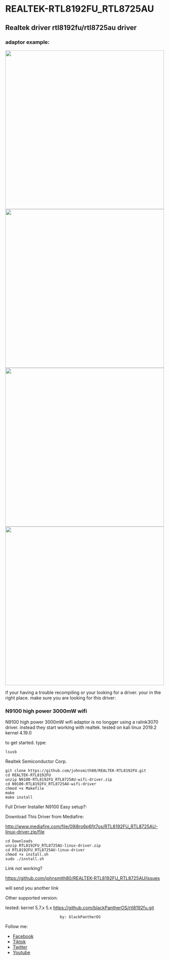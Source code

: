 # REALTEK-RTL8192FU_RTL8725AU
## Realtek driver rtl8192fu/rtl8725au driver

### adaptor example:

<img src="image/n9100.jpeg" width="500" >

<img src="image/n91002.jpg" width="500" >

<img src="image/n91003.jpg" width="500" >

<img src="image/n91004.jpg" width="500" >


if your having a trouble recompiling or your looking for a driver.
your in the right place.
make sure you are looking for this driver:
### N9100 high power 3000mW wifi

N9100 high power 3000mW wifi adaptor is no longger using a ralink3070 driver.
instead they start working with realtek. tested on kali linux 2019.2 kernel 4.19.0

to get started.
type:

    lsusb
    
Realtek Semiconductor Corp.
    
    git clone https://github.com/johnsmith80/REALTEK-RTL8192FU.git
    cd REALTEK-RTL8192FU
    unzip N9100-RTL8192FU_RTL8725AU-wifi-driver.zip
    cd N9100-RTL8192FU_RTL8725AU-wifi-driver
    chmod +x Makefile
    make
    make install

Full Driver Installer N9100 Easy setup?:

Download This Driver from Mediafire:

http://www.mediafire.com/file/09i8ro6p6fjt7os/RTL8192FU_RTL8725AU-linux-driver.zip/file

    cd Downloads
    unzip RTL8192FU_RTL8725AU-linux-driver.zip
    cd RTL8192FU_RTL8725AU-linux-driver
    chmod +x install.sh
    sudo ./install.sh

Link not working?

  https://github.com/johnsmith80/REALTEK-RTL8192FU_RTL8725AU/issues
  
  will send you another link
  
Other supported version:
  
  tested: kernel 5.7.x
                 5.x
  https://github.com/blackPantherOS/rtl8192fu.git
  
                            by: blackPantherOS
                            
                            
Follow me:
+ [Facebook](https://web.facebook.com/h4ckitnow)
+ [Tiktok](https://www.tiktok.com/@johnsmith0911)
+ [Twitter](https://twitter.com/J0hnSm1th80)
+ [Youtube](https://www.youtube.com/channel/UCV5gF3dWxUOFoGA7P9NGviQ)
